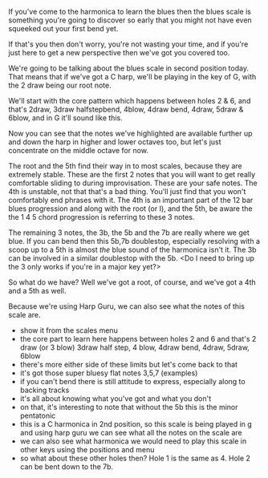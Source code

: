 If you've come to the harmonica to learn the blues then the blues scale is something you're going to discover so early that you might not have even squeeked out your first bend yet.

If that's you then don't worry, you're not wasting your time, and if you're just here to get a new perspective then we've got you covered too.

We're going to be talking about the blues scale in second position today. That means that if we've got a C harp, we'll be playing in the key of G, with the 2 draw being our root note.

We'll start with the core pattern which happens between holes 2 & 6, and that's 2draw, 3draw halfstepbend, 4blow, 4draw bend, 4draw, 5draw & 6blow, and in G it'll sound like this.

Now you can see that the notes we've highlighted are available further up and down the harp in higher and lower octaves too, but let's just concentrate on the middle octave for now.

The root and the 5th find their way in to most scales, because they are extremely stable. These are the first 2 notes that you will want to get really comfortable sliding to during improvisation. These are your safe notes. The 4th is unstable, not that that's a bad thing. You'll just find that you won't comfortably end phrases with it. The 4th is an important part of the 12 bar blues progression and along with the root (or I), and the 5th, be aware the the 1 4 5 chord progression is referring to these 3 notes.

The remaining 3 notes, the 3b, the 5b and the 7b are really where we get blue. If you can bend then this 5b,7b doublestop, especially resolving with a scoop up to a 5th is almost *the* blue sound of the harmonica isn't it. The 3b can be involved in a similar doublestop with the 5b. <Do I need to bring up the 3 only works if you're in a major key yet?>

So what do we have? Well we've got a root, of course, and we've got a 4th and a 5th as well. 

Because we're using Harp Guru, we can also see what the notes of this scale are.




- show it from the scales menu
- the core part to learn here happens between holes 2 and 6 and that's 2 draw (or 3 blow) 3draw half step, 4 blow, 4draw bend, 4draw, 5draw, 6blow
- there's more either side of these limits but let's come back to that
- it's got those super bluesy flat notes 3,5,7 (examples)
- if you can't bend there is still attitude to express, especially along to backing tracks
- it's all about knowing what you've got and what you don't
- on that, it's interesting to note that without the 5b this is the minor pentatonic
- this is a C harmonica in 2nd position, so this scale is being played in g and using harp guru we can see what all the notes on the scale are
- we can also see what harmonica we would need to play this scale in other keys using the positions and menu
- so what about these other holes then? Hole 1 is the same as 4. Hole 2 can be bent down to the 7b.
